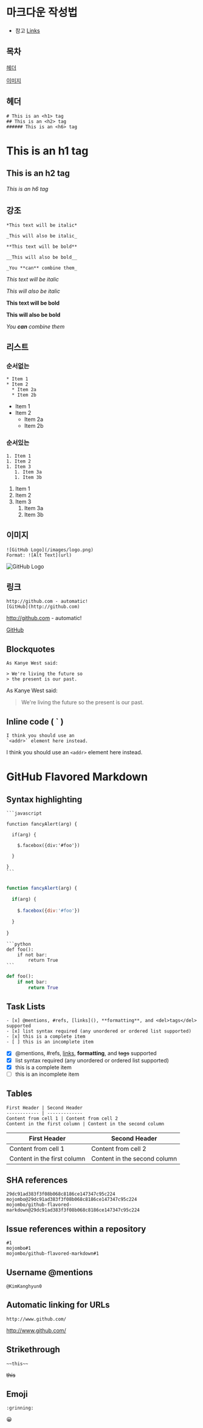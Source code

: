 # 마크다운 작성법 
* 참고 [Links](https://docs.github.com/en/github/writing-on-github/getting-started-with-writing-and-formatting-on-github/basic-writing-and-formatting-syntax)

## 목차
[헤더](#헤더-(-#-))

[이미지](#this-is-an-h1-tag)

## 헤더

```
# This is an <h1> tag
## This is an <h2> tag
###### This is an <h6> tag
```
# This is an h1 tag
## This is an h2 tag
###### This is an h6 tag
  
## 강조

```
*This text will be italic*

_This will also be italic_

**This text will be bold**

__This will also be bold__

_You **can** combine them_

```

*This text will be italic*

_This will also be italic_

**This text will be bold**

__This will also be bold__

_You **can** combine them_

## 리스트

### 순서없는
```
* Item 1
* Item 2
  * Item 2a
  * Item 2b
```
* Item 1
* Item 2
  * Item 2a
  * Item 2b

### 순서있는
```
1. Item 1
1. Item 2
1. Item 3
   1. Item 3a
   1. Item 3b
```
1. Item 1
1. Item 2
1. Item 3
   1. Item 3a
   1. Item 3b

## 이미지
```
![GitHub Logo](/images/logo.png)
Format: ![Alt Text](url)
```
![GitHub Logo](/GithubMarkdown/images/Github_Logo.png)

## 링크
```
http://github.com - automatic!
[GitHub](http://github.com)
```
http://github.com - automatic!

[GitHub](http://github.com)

## Blockquotes
```
As Kanye West said:

> We're living the future so
> the present is our past.
```

As Kanye West said:

> We're living the future so
> the present is our past.

## Inline code ( ` )
```
I think you should use an
`<addr>` element here instead.
```
I think you should use an
`<addr>` element here instead.

# GitHub Flavored Markdown

## Syntax highlighting

````
```javascript

function fancyAlert(arg) {

  if(arg) {
  
    $.facebox({div:'#foo'})
    
  }
  
}
```
````
```javascript

function fancyAlert(arg) {

  if(arg) {
  
    $.facebox({div:'#foo'})
    
  }
  
}
```

````
```python
def foo():
    if not bar:
        return True
```
````

```python
def foo():
    if not bar:
        return True
```

## Task Lists
```
- [x] @mentions, #refs, [links](), **formatting**, and <del>tags</del> supported
- [x] list syntax required (any unordered or ordered list supported)
- [x] this is a complete item
- [ ] this is an incomplete item
```

- [x] @mentions, #refs, [links](), **formatting**, and <del>tags</del> supported
- [x] list syntax required (any unordered or ordered list supported)
- [x] this is a complete item
- [ ] this is an incomplete item

## Tables
```
First Header | Second Header
------------ | -------------
Content from cell 1 | Content from cell 2
Content in the first column | Content in the second column
```
First Header | Second Header
------------ | -------------
Content from cell 1 | Content from cell 2
Content in the first column | Content in the second column

## SHA references
```
29dc91ad383f3f08b068c8186ce147347c95c224
mojombo@29dc91ad383f3f08b068c8186ce147347c95c224
mojombo/github-flavored-markdown@29dc91ad383f3f08b068c8186ce147347c95c224
```

## Issue references within a repository
```
#1
mojombo#1
mojombo/github-flavored-markdown#1
```

## Username @mentions
```
@KimKanghyun0
```

## Automatic linking for URLs
```
http://www.github.com/
```
http://www.github.com/

## Strikethrough
```
~~this~~
```
~~this~~

## Emoji
```
:grinning:
```
:grinning:

